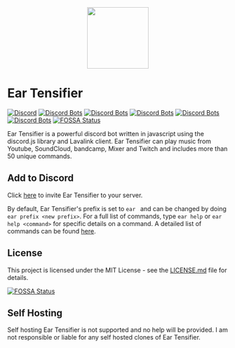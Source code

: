 <div align="center">
    <img src="https://eartensifier.net/images/eartensifier.png" width="140px" height="140px" /><br>
</div>
<h1>Ear Tensifier</h1>
    
[![Discord](https://discordapp.com/api/guilds/473426453204172811/embed.png?style=shield)](https://discord.gg/xKgKMAP)
[![Discord Bots](https://top.gg/api/widget/status/472714545723342848.svg?noavatar=true)](https://top.gg/bot/472714545723342848)
[![Discord Bots](https://top.gg/api/widget/servers/472714545723342848.svg?noavatar=true)](https://top.gg/bot/472714545723342848)
[![Discord Bots](https://top.gg/api/widget/upvotes/472714545723342848.svg?noavatar=true)](https://top.gg/bot/472714545723342848)
[![Discord Bots](https://top.gg/api/widget/lib/472714545723342848.svg?noavatar=true)](https://top.gg/bot/472714545723342848)
[![Discord Bots](https://top.gg/api/widget/owner/472714545723342848.svg?noavatar=true)](https://top.gg/bot/472714545723342848)
[![FOSSA Status](https://app.fossa.com/api/projects/git%2Bgithub.com%2FTetracyl%2FEarTensifier.svg?type=shield)](https://app.fossa.com/projects/git%2Bgithub.com%2FTetracyl%2FEarTensifier?ref=badge_shield)

Ear Tensifier is a powerful discord bot written in javascript using the discord.js library and Lavalink client. Ear Tensifier can play music from Youtube, SoundCloud, bandcamp, Mixer and Twitch and includes more than 50 unique commands.

## Add to Discord
Click [here](https://eartensifier.net/invite) to invite Ear Tensifier to your server. 

By default, Ear Tensifier's prefix is set to `ear `  and can be changed by doing `ear prefix <new prefix>`. For a full list of commands, type `ear help` or `ear help <command>` for specific details on a command. A detailed list of commands can be found [here](https://eartensifier.net/commands).

## License
This project is licensed under the MIT License - see the [LICENSE.md](LICENSE.md) file for details.


[![FOSSA Status](https://app.fossa.com/api/projects/git%2Bgithub.com%2FTetracyl%2FEarTensifier.svg?type=large)](https://app.fossa.com/projects/git%2Bgithub.com%2FTetracyl%2FEarTensifier?ref=badge_large)

## Self Hosting
Self hosting Ear Tensifier is not supported and no help will be provided. I am not responsible or liable for any self hosted clones of Ear Tensifier.